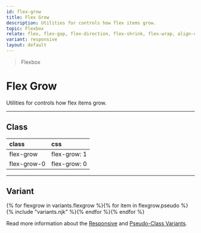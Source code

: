 ```yaml
---
id: flex-grow
title: Flex Grow
description: Utilities for controls how flex items grow.
topic: Flexbox
relate: flex, flex-gap, flex-direction, flex-shrink, flex-wrap, align-content, align-items, align-self, justify-content
variant: responsive
layout: default
---
```


> Flexbox

# Flex Grow

Utilities for controls how flex items grow.

---

## Class

| <span class="px-3 py-1 text-white (dark)text-charcoal-100 bg-charcoal-100 (dark)bg-gray-600 rounded-full">class</span> | <span class="px-3 py-1 text-white (dark)text-charcoal-100 bg-charcoal-100 (dark)bg-gray-600 rounded-full">css</span> |
|:--|:--|
| flex-grow | flex-grow: 1 |
| flex-grow-0 | flex-grow: 0 |

---

## Variant

<y class="flex flex-gap-2 flex-wrap justify-start items-center">{% for flexgrow in variants.flexgrow %}{% for item in flexgrow.pseudo %}{% include "variants.njk" %}{% endfor %}{% endfor %}</y>

Read more information about the [Responsive](/responsive) and [Pseudo-Class Variants](/pseudo-class-variants/).


